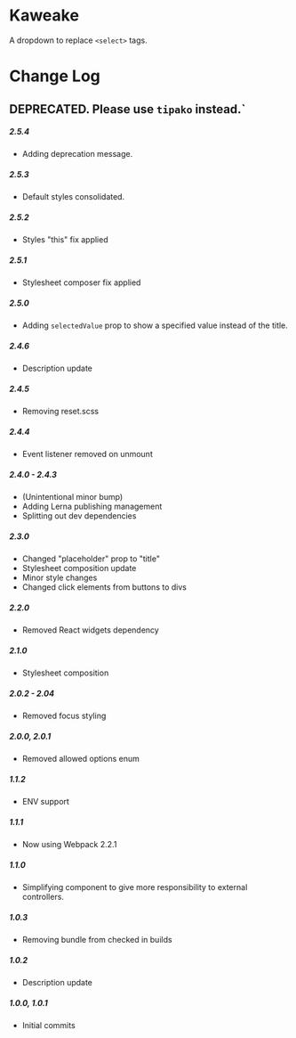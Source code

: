 # Kaweake

A dropdown to replace `<select>` tags.

# Change Log

## DEPRECATED. Please use `tipako` instead.`

##### 2.5.4
- Adding deprecation message.

##### 2.5.3
- Default styles consolidated.

##### 2.5.2
- Styles "this" fix applied

##### 2.5.1
- Stylesheet composer fix applied

##### 2.5.0
- Adding `selectedValue` prop to show a specified value instead of the title.

##### 2.4.6
- Description update

##### 2.4.5
- Removing reset.scss

##### 2.4.4
- Event listener removed on unmount

##### 2.4.0 - 2.4.3
- (Unintentional minor bump)
- Adding Lerna publishing management
- Splitting out dev dependencies

##### 2.3.0
- Changed "placeholder" prop to "title"
- Stylesheet composition update
- Minor style changes
- Changed click elements from buttons to divs

##### 2.2.0
- Removed React widgets dependency

##### 2.1.0
- Stylesheet composition

##### 2.0.2 - 2.04
- Removed focus styling

##### 2.0.0, 2.0.1
- Removed allowed options enum

##### 1.1.2
- ENV support

##### 1.1.1
- Now using Webpack 2.2.1

##### 1.1.0
- Simplifying component to give more responsibility to external controllers.

##### 1.0.3
- Removing bundle from checked in builds

##### 1.0.2
- Description update

##### 1.0.0, 1.0.1
- Initial commits

